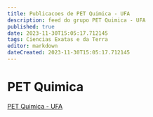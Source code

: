```yaml
---
title: Publicacoes de PET Quimica - UFA 
description: feed do grupo PET Quimica - UFA
published: true
date: 2023-11-30T15:05:17.712145
tags: Ciencias Exatas e da Terra
editor: markdown
dateCreated: 2023-11-30T15:05:17.712145
---
```


# PET Quimica
[PET Quimica - UFA](/grupo/71PETQuimicaUFA)